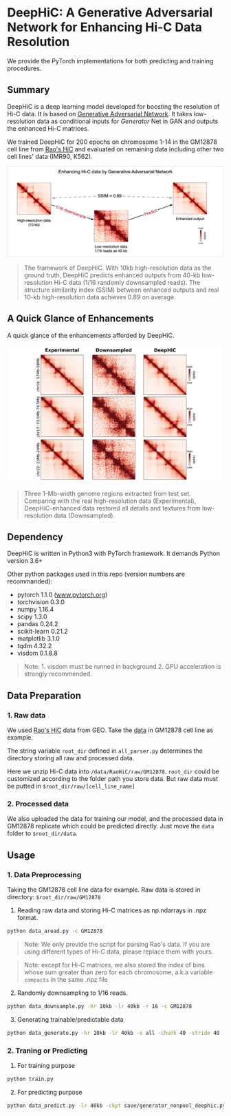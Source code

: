 # DeepHiC: A Generative Adversarial Network for Enhancing Hi-C Data Resolution


We provide the PyTorch implementations for both predicting and training procedures.

## Summary


DeepHiC is a deep learning model developed for boosting the resolution of Hi-C data. It is based on [Generative Adversarial Network](https://arxiv.org/abs/1406.2661). It takes low-resolution data as conditional inputs for *Generator* Net in GAN and outputs the enhanced Hi-C matrices.

We trained DeepHiC for 200 epochs on chromosome 1-14 in the GM12878 cell line from [Rao's HiC](https://www.ncbi.nlm.nih.gov/geo/query/acc.cgi?acc=GSE63525) and evaluated on remaining data including other two cell lines' data (IMR90, K562).

![Heatmap of](imgs/principle_of_deephic.png)
> The framework of DeepHiC. With 10kb high-resolution data as the ground truth, DeepHiC predicts enhanced outputs from 40-kb low-resolution Hi-C data (1/16 randomly downsampled reads). The structure similarity index (SSIM) between enhanced outputs and real 10-kb high-resolution data achieves 0.89 on average.

## A Quick Glance of Enhancements


A quick glance of the enhancements afforded by DeepHiC.

![Enhancements of DeepHiC](imgs/enhancement_of_deephic.png)
> Three 1-Mb-width genome regions extracted from test set. Comparing with the real high-resolution data (Experimental), DeepHiC-enhanced data restored all details and textures from low-resolution data (Downsampled)

## Dependency

DeepHiC is written in Python3 with PyTorch framework. It demands Python version 3.6+

Other python packages used in this repo (version numbers are recommanded):

- pytorch 1.1.0 (www.pytorch.org)
- torchvision 0.3.0
- numpy 1.16.4
- scipy 1.3.0
- pandas 0.24.2
- scikit-learn 0.21.2
- matplotlib 3.1.0
- tqdm 4.32.2
- visdom 0.1.8.8

> Note: 1. visdom must be runned in background
>       2. GPU acceleration is strongly recommended.

## Data Preparation

### 1. Raw data

We used [Rao's HiC](https://www.ncbi.nlm.nih.gov/geo/query/acc.cgi?acc=GSE63525) data from GEO. Take the [data](https://www.ncbi.nlm.nih.gov/geo/download/?acc=GSE63525&format=file&file=GSE63525%5FGM12878%5Fprimary%5Fintrachromosomal%5Fcontact%5Fmatrices%2Etar%2Egz) in GM12878 cell line as example.

The string variable `root_dir` defined in `all_parser.py` determines the directory storing all raw and processed data.

Here we unzip Hi-C data into `/data/RaoHiC/raw/GM12878`. `root_dir` could be customized according to the folder path you store data. But raw data must be putted in `$root_dir/raw/[cell_line_name]`


### 2. Processed data

We also uploaded the data for training our model, and the processed data in GM12878 replicate which could be predicted directly. Just move the `data` folder to `$root_dir/data`.

## Usage

### 1. Data Preprocessing

Taking the GM12878 cell line data for example. Raw data is stored in directory: `$root_dir/raw/GM12878`

1. Reading raw data and storing Hi-C matrices as np.ndarrays in .npz format.

~~~bash
python data_aread.py -c GM12878
~~~

> Note: We only provide the script for parsing Rao's data. If you are using different types of Hi-C data, please replace them with yours.

> Note: except for Hi-C matrices, we also stored the index of bins whose sum greater than zero for each chromosome, a.k.a variable `compacts` in the same .npz file

2. Randomly downsampling to 1/16 reads.

~~~bash
python data_downsample.py -hr 10kb -lr 40kb -r 16 -c GM12878
~~~

3. Generating trainable/predictable data

~~~bash
python data_generate.py -hr 10kb -lr 40kb -s all -chunk 40 -stride 40 -bound 201 -scale 1 -c GM12878
~~~

### 2. Traning or Predicting

1. For training purpose

~~~bash
python train.py
~~~

2. For predicting purpose

~~~bash
python data_predict.py -lr 40kb -ckpt save/generator_nonpool_deephic.pytorch -c GM12878
~~~

